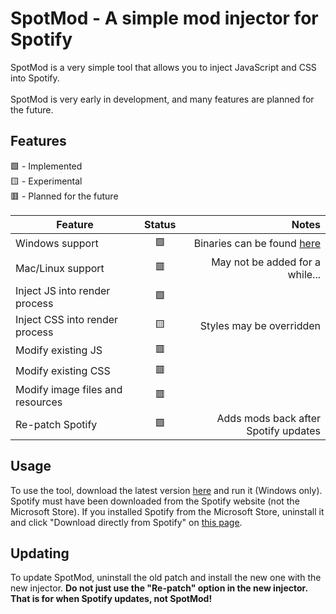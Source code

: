 # SpotMod - A simple mod injector for Spotify
SpotMod is a very simple tool that allows you to inject JavaScript and CSS into Spotify.<br><br>
SpotMod is very early in development, and many features are planned for the future.

## Features
🟩 - Implemented<br>
🟨 - Experimental<br>
🟥 - Planned for the future

Feature|Status|Notes
-|:-:|-:
Windows support | 🟩 | Binaries can be found [here](https://github.com/Elip100/SpotMod/releases)
Mac/Linux support | 🟥 | May not be added for a while...
Inject JS into render process | 🟩
Inject CSS into render process | 🟨 | Styles may be overridden
Modify existing JS | 🟥
Modify existing CSS | 🟥
Modify image files and resources | 🟥
Re-patch Spotify | 🟩 | Adds mods back after Spotify updates

## Usage
To use the tool, download the latest version [here](https://github.com/Elip100/SpotMod/releases) and run it (Windows only). Spotify must have been downloaded from the Spotify website (not the Microsoft Store). If you installed Spotify from the Microsoft Store, uninstall it and click "Download directly from Spotify" on [this page](https://www.spotify.com/download/windows/).

## Updating
To update SpotMod, uninstall the old patch and install the new one with the new injector.
__Do not just use the "Re-patch" option in the new injector. That is for when Spotify updates, not SpotMod!__
